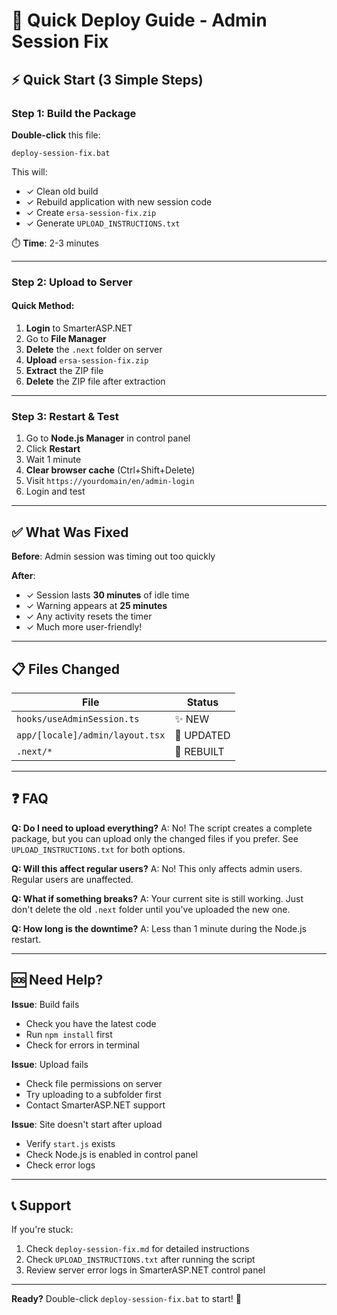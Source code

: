 # 🚀 Quick Deploy Guide - Admin Session Fix

## ⚡ Quick Start (3 Simple Steps)

### Step 1: Build the Package
**Double-click** this file:
```
deploy-session-fix.bat
```

This will:
- ✓ Clean old build
- ✓ Rebuild application with new session code
- ✓ Create `ersa-session-fix.zip` 
- ✓ Generate `UPLOAD_INSTRUCTIONS.txt`

⏱️ **Time**: 2-3 minutes

---

### Step 2: Upload to Server

#### Quick Method:
1. **Login** to SmarterASP.NET
2. Go to **File Manager**
3. **Delete** the `.next` folder on server
4. **Upload** `ersa-session-fix.zip`
5. **Extract** the ZIP file
6. **Delete** the ZIP file after extraction

---

### Step 3: Restart & Test

1. Go to **Node.js Manager** in control panel
2. Click **Restart**
3. Wait 1 minute
4. **Clear browser cache** (Ctrl+Shift+Delete)
5. Visit `https://yourdomain/en/admin-login`
6. Login and test

---

## ✅ What Was Fixed

**Before**: Admin session was timing out too quickly

**After**: 
- ✓ Session lasts **30 minutes** of idle time
- ✓ Warning appears at **25 minutes**
- ✓ Any activity resets the timer
- ✓ Much more user-friendly!

---

## 📋 Files Changed

| File | Status |
|------|--------|
| `hooks/useAdminSession.ts` | ✨ NEW |
| `app/[locale]/admin/layout.tsx` | 🔄 UPDATED |
| `.next/*` | 🔄 REBUILT |

---

## ❓ FAQ

**Q: Do I need to upload everything?**
A: No! The script creates a complete package, but you can upload only the changed files if you prefer. See `UPLOAD_INSTRUCTIONS.txt` for both options.

**Q: Will this affect regular users?**
A: No! This only affects admin users. Regular users are unaffected.

**Q: What if something breaks?**
A: Your current site is still working. Just don't delete the old `.next` folder until you've uploaded the new one.

**Q: How long is the downtime?**
A: Less than 1 minute during the Node.js restart.

---

## 🆘 Need Help?

**Issue**: Build fails
- Check you have the latest code
- Run `npm install` first
- Check for errors in terminal

**Issue**: Upload fails
- Check file permissions on server
- Try uploading to a subfolder first
- Contact SmarterASP.NET support

**Issue**: Site doesn't start after upload
- Verify `start.js` exists
- Check Node.js is enabled in control panel
- Check error logs

---

## 📞 Support

If you're stuck:
1. Check `deploy-session-fix.md` for detailed instructions
2. Check `UPLOAD_INSTRUCTIONS.txt` after running the script
3. Review server error logs in SmarterASP.NET control panel

---

**Ready?** Double-click `deploy-session-fix.bat` to start! 🚀

